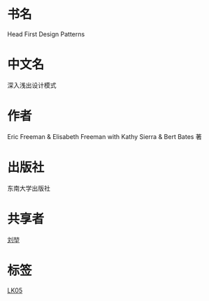 # 书名 #
Head First Design Patterns

# 中文名 #
深入浅出设计模式

# 作者 #
Eric Freeman & Elisabeth Freeman with Kathy Sierra & Bert Bates 著

# 出版社 #
东南大学出版社

# 共享者 #
[刘堃](LK.md)

# 标签 #
[LK05](LK05.md)